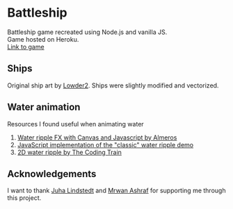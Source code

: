 # Battleship
Battleship game recreated using Node.js and vanilla JS.  
Game hosted on Heroku.  
[Link to game](http://battleship-game-online.herokuapp.com/)

## Ships
Original ship art by [Lowder2](https://opengameart.org/content/sea-warfare-set-ships-and-more). Ships were slightly modified and vectorized.

## Water animation
Resources I found useful when animating water
1. [Water ripple FX with Canvas and Javascript by Almeros](https://code.almeros.com/water-ripple-canvas-and-javascript/)
2. [JavaScript implementation of the "classic" water ripple demo](https://js1k.com/2010-first/details/131)
3. [2D water ripple by The Coding Train](https://www.youtube.com/watch?v=BZUdGqeOD0w)

## Acknowledgements
I want to thank [Juha Lindstedt](https://github.com/pakastin) and [Mrwan Ashraf](https://github.com/mrwanashraf) for supporting me through this project.
